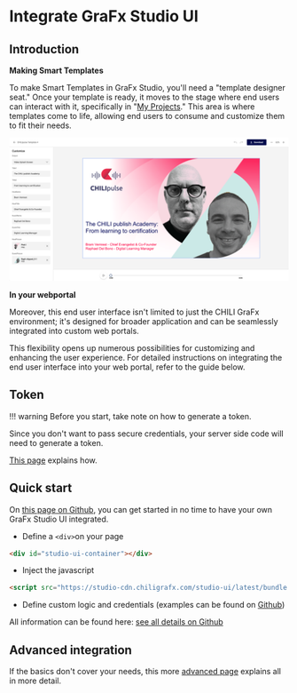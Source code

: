 # Integrate GraFx Studio UI

## Introduction

**Making Smart Templates**

To make Smart Templates in GraFx Studio, you'll need a "template designer seat." Once your template is ready, it moves to the stage where end users can interact with it, specifically in "[My Projects](/GraFx-Studio/guides/create-projects/)." This area is where templates come to life, allowing end users to consume and customize them to fit their needs.

![screenshot-full](studio-ui.png)

**In your webportal**

Moreover, this end user interface isn't limited to just the CHILI GraFx environment; it's designed for broader application and can be seamlessly integrated into custom web portals. 

This flexibility opens up numerous possibilities for customizing and enhancing the user experience. For detailed instructions on integrating the end user interface into your web portal, refer to the guide below.

## Token

!!! warning
	Before you start, take note on how to generate a token.

Since you don't want to pass secure credentials, your server side code will need to generate a token.

[This page](/CHILI-GraFx/guides/integrations/#step-4-generating-an-access-token) explains how.

## Quick start

On [this page on Github](https://github.com/chili-publish/studio-ui?tab=readme-ov-file#studio-ui), you can get started in no time to have your own GraFx Studio UI integrated.

- Define a `<div>`on your page
``` html
<div id="studio-ui-container"></div>
```
- Inject the javascript
```html
<script src="https://studio-cdn.chiligrafx.com/studio-ui/latest/bundle.js"></script>
```
- Define custom logic and credentials (examples can be found on [Github](https://github.com/chili-publish/studio-ui?tab=readme-ov-file#studio-ui))

All information can be found here: [see all details on Github](https://github.com/chili-publish/studio-ui?tab=readme-ov-file#studio-ui)

## Advanced integration

If the basics don't cover your needs, this more [advanced page](https://github.com/chili-publish/studio-ui/blob/main/documentation/advanced-integration.md) explains all in more detail.